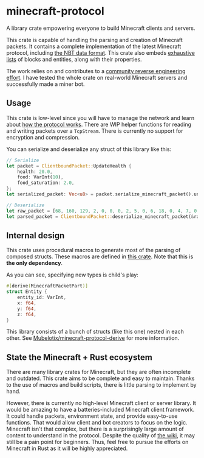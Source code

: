 # minecraft-protocol

A library crate empowering everyone to build Minecraft clients and servers.

This crate is capable of handling the parsing and creation of Minecraft packets.
It contains a complete implementation of the latest Minecraft protocol, including [the NBT data format](https://wiki.vg/NBT).
This crate also embeds [exhaustive lists](https://github.com/PrismarineJS/minecraft-data) of blocks and entities, along with their properties.

The work relies on and contributes to a [community reverse engineering effort](https://wiki.vg).
I have tested the whole crate on real-world Minecraft servers and successfully made a miner bot.

## Usage

This crate is low-level since you will have to manage the network and learn about [how the protocol works](https://wiki.vg).
There are WIP helper functions for reading and writing packets over a `TcpStream`.
There is currently no support for encryption and compression.

You can serialize and deserialize any struct of this library like this:

```rust
// Serialize
let packet = ClientboundPacket::UpdateHealth {
    health: 20.0,
    food: VarInt(10),
    food_saturation: 2.0,
};
let serialized_packet: Vec<u8> = packet.serialize_minecraft_packet().unwrap();

// Deserialize
let raw_packet = [68, 160, 129, 2, 0, 0, 0, 2, 5, 0, 6, 18, 0, 4, 7, 0, 15, 13, 10, 14, 0, 0, 12, 1, 0, 13, 10, 0, 8, 2, 66, 32, 0, 0, 9, 1, 0, 11, 1, 0, 10, 7, 0, 1, 1, 172, 2, 3, 7, 0, 7, 0, 0, 5, 7, 0, 16, 7, 0, 17, 7, 0, 255];
let parsed_packet = ClientboundPacket::deserialize_minecraft_packet(&raw_packet).unwrap();
```

## Internal design

This crate uses procedural macros to generate most of the parsing of composed structs.
These macros are defined in [this crate](https://github.com/Mubelotix/minecraft-protocol-derive). Note that this is **the only dependency**.

As you can see, specifying new types is child's play:

```rust
#[derive(MinecraftPacketPart)]
struct Entity {
    entity_id: VarInt,
    x: f64,
    y: f64,
    z: f64,
}
```

This library consists of a bunch of structs (like this one) nested in each other.
See [Mubelotix/minecraft-protocol-derive](https://github.com/Mubelotix/minecraft-protocol-derive) for more information.

## State the Minecraft + Rust ecosystem

There are many library crates for Minecraft, but they are often incomplete and outdated.
This crate aims to be complete and easy to maintain. Thanks to the use of macros and build scripts, there is little parsing to implement by hand.

However, there is currently no high-level Minecraft client or server library.
It would be amazing to have a batteries-included Minecraft client framework.
It could handle packets, environment state, and provide easy-to-use functions.
That would allow client and bot creators to focus on the logic.
Minecraft isn't that complex, but there is a surprisingly large amount of content to understand in the protocol.
Despite the quality of [the wiki](https://wiki.vg), it may still be a pain point for beginners.
Thus, feel free to pursue the efforts on Minecraft in Rust as it will be highly appreciated.

